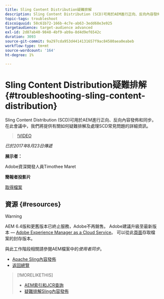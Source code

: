```yaml
---
title: Sling Content Distribution疑難排解
description: Sling Content Distribution (SCD)可用於AEM進行正向、反向內容發佈和同步。 在此會議中，我們將提供有關如何疑難排解及處理SCD常見問題的詳細資訊。
topic-tags: troubleshoot
discoiquuid: 58c61b72-166b-4c7e-ab63-3edd68e3e925
targetaudience: target-audience advanced
exl-id: 2d87ab40-9848-4bf9-ab9a-8d4d9ef6542c
duration: 3093
source-git-commit: 9a297cda953d4414131657f9ac84580aea0eabeb
workflow-type: tm+mt
source-wordcount: '164'
ht-degree: 1%

---
```


# Sling Content Distribution疑難排解{#troubleshooting-sling-content-distribution}

Sling Content Distribution (SCD)可用於AEM進行正向、反向內容發佈和同步。 在此會議中，我們將提供有關如何疑難排解及處理SCD常見問題的詳細資訊。

>[!VIDEO](https://video.tv.adobe.com/v/19451/?quality=9)

*已於2017年8月23日傳遞*

**展示者：**

Adobe資深開發人員Timothee Maret

**簡報者投影片**

[取得檔案](assets/aem-gems-scd.pdf)

## 資源 {#resources}

>[!WARNING]
>
>AEM 6.4版和更舊版本已終止服務，Adobe不再銷售。  Adobe建議升級至最新版本 — [Adobe Experience Manager as a Cloud Service](https://experienceleague.adobe.com/docs/experience-manager-cloud-service.html?lang=zh-Hant)。  可以從此[頁面](https://experienceleague.adobe.com/docs/experience-manager-release-information/aem-release-updates/previous-updates/aem-previous-versions.html?lang=zh-Hant)存取檔案的封存版本。
>
>與此工作階段相關請參閱AEM檔案中的&#x200B;*使用者同步*。

* [Apache Sling內容發佈](https://sling.apache.org/documentation/bundles/content-distribution.html)
* [返回總覽](https://helpx.adobe.com/tw/experience-manager/kt/eseminars/gems/aem-index.html)

>[!MORELIKETHIS]
>
>* [AEM索引和JCR查詢](aem-indexing-jcr-query.md)
>* [疑難排解Sling內容發佈](aem-troubleshooting-sling.md)
